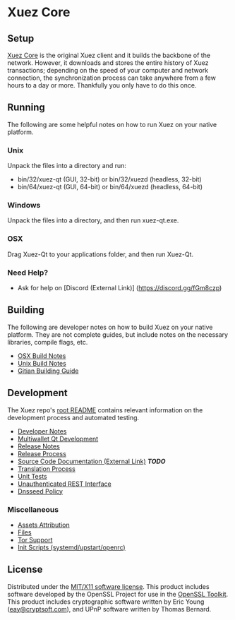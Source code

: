 Xuez Core
=====================

Setup
---------------------
[Xuez Core](http://github.com/xuez/xuez/releases) is the original Xuez client and it builds the backbone of the network. However, it downloads and stores the entire history of Xuez transactions; depending on the speed of your computer and network connection, the synchronization process can take anywhere from a few hours to a day or more. Thankfully you only have to do this once.

Running
---------------------
The following are some helpful notes on how to run Xuez on your native platform.

### Unix

Unpack the files into a directory and run:

- bin/32/xuez-qt (GUI, 32-bit) or bin/32/xuezd (headless, 32-bit)
- bin/64/xuez-qt (GUI, 64-bit) or bin/64/xuezd (headless, 64-bit)

### Windows

Unpack the files into a directory, and then run xuez-qt.exe.

### OSX

Drag Xuez-Qt to your applications folder, and then run Xuez-Qt.

### Need Help?

* Ask for help on [Discord (External Link)] (https://discord.gg/fGm8czp)

Building
---------------------
The following are developer notes on how to build Xuez on your native platform. They are not complete guides, but include notes on the necessary libraries, compile flags, etc.

- [OSX Build Notes](build-osx.md)
- [Unix Build Notes](build-unix.md)
- [Gitian Building Guide](gitian-building.md)

Development
---------------------
The Xuez repo's [root README](https://github.com/xuez/xuez/blob/master/README.md) contains relevant information on the development process and automated testing.

- [Developer Notes](developer-notes.md)
- [Multiwallet Qt Development](multiwallet-qt.md)
- [Release Notes](release-notes.md)
- [Release Process](release-process.md)
- [Source Code Documentation (External Link)](https://dev.visucore.com/bitcoin/doxygen/) ***TODO***
- [Translation Process](translation_process.md)
- [Unit Tests](unit-tests.md)
- [Unauthenticated REST Interface](REST-interface.md)
- [Dnsseed Policy](dnsseed-policy.md)

### Miscellaneous
- [Assets Attribution](assets-attribution.md)
- [Files](files.md)
- [Tor Support](tor.md)
- [Init Scripts (systemd/upstart/openrc)](init.md)

License
---------------------
Distributed under the [MIT/X11 software license](http://www.opensource.org/licenses/mit-license.php).
This product includes software developed by the OpenSSL Project for use in the [OpenSSL Toolkit](https://www.openssl.org/). This product includes
cryptographic software written by Eric Young ([eay@cryptsoft.com](mailto:eay@cryptsoft.com)), and UPnP software written by Thomas Bernard.

